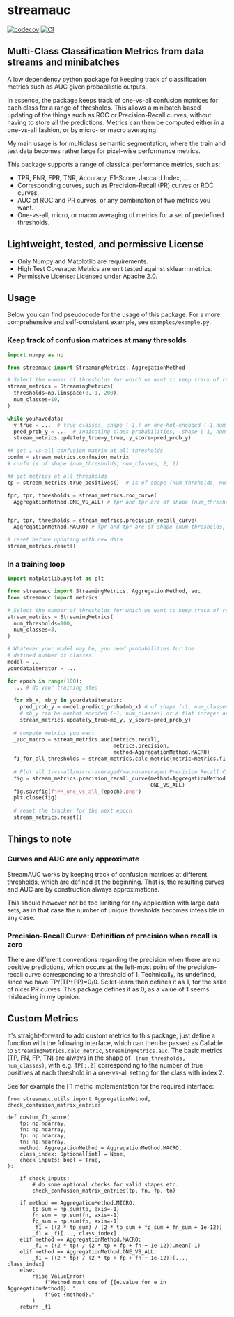 # streamauc

[![codecov](https://codecov.io/gh/FabricioArendTorres/streamAUC/branch/main/graph/badge.svg?token=streamAUC_token_here)](https://codecov.io/gh/FabricioArendTorres/streamAUC)
[![CI](https://github.com/FabricioArendTorres/streamAUC/actions/workflows/main.yml/badge.svg)](https://github.com/FabricioArendTorres/streamAUC/actions/workflows/main.yml)

## Multi-Class Classification Metrics from data streams and minibatches

A low dependency python package for keeping track of classification metrics 
such as AUC given probabilistic outputs.

In essence, the package keeps track of one-vs-all confusion matrices for each 
class for a range of thresholds. 
This allows a minibatch based updating of the things such as ROC or 
Precision-Recall curves, without having to store all the predictions.
Metrics can then be computed either in a one-vs-all fashion, or by micro- 
or macro averaging.

My main usage is for multiclass semantic segmentation, where the train and 
test data becomes rather large for pixel-wise performance metrics.

This package supports a range of classical performance metrics, such as:
- TPR, FNR, FPR, TNR, Accuracy, F1-Score, Jaccard Index, ...
- Corresponding curves, such as Precision-Recall (PR) curves or ROC curves.
- AUC of ROC and PR curves, or any combination of two metrics you want.
- One-vs-all, micro, or macro averaging of metrics for a set of predefined 
  thresholds.

## Lightweight, tested, and permissive License

- Only Numpy and Matplotlib are requirements.
- High Test Coverage: Metrics are unit tested against sklearn metrics.
- Permissive License: Licensed under Apache 2.0.

## Usage
Below you can find pseudocode for the usage of this package.
For a more comprehensive and self-consistent example, see `examples/example.py`.

### Keep track of confusion matrices at many thresolds

```py
import numpy as np

from streamauc import StreamingMetrics, AggregationMethod

# Select the number of thresholds for which we want to keep track of results.
stream_metrics = StreamingMetrics(
  thresholds=np.linspace(0, 1, 200),
  num_classes=10,
)

while youhavedata:
  y_true = ...  # true classes, shape (-1,) or one-hot-encoded (-1,num_classes)
  pred_prob_y = ...  # indicating class probabilities,  shape (-1, num_classes), 
  stream_metrics.update(y_true=y_true, y_score=pred_prob_y)

## get 1-vs-all confusion matrix at all thresholds
confm = stream_metrics.confusion_matrix 
# confm is of shape (num_thresholds, num_classes, 2, 2)

## get metrics at all thresholds
tp = stream_metrics.true_positives()  # is of shape (num_threholds, num_classes)

fpr, tpr, thresholds = stream_metrics.roc_curve(
  AggregationMethod.ONE_VS_ALL) # fpr and tpr are of shape (num_thresholds, num_classes)


fpr, tpr, thresholds = stream_metrics.precision_recall_curve(
  AggregationMethod.MACRO) # fpr and tpr are of shape (num_thresholds, )

# reset before updating with new data
stream_metrics.reset()

```

### In a training loop
```py
import matplotlib.pyplot as plt

from streamauc import StreamingMetrics, AggregationMethod, auc
from streamauc import metrics

# Select the number of thresholds for which we want to keep track of results.
stream_metrics = StreamingMetrics(
  num_thresholds=100,
  num_classes=3,
)

# Whatever your model may be, you need probabilities for the 
# defined number of classes.
model = ...
yourdataiterator = ...

for epoch in range(100):
  ... # do your training step
  
  for mb_x, mb_y in yourdataiterator:
    pred_prob_y = model.predict_proba(mb_x) # of shape (-1, num_classes)
    # mb_y can be onehot encoded (-1, num_classes) or a flat integer array (-1,)
    stream_metrics.update(y_true=mb_y, y_score=pred_prob_y)
  
  # compute metrics you want
  _auc_macro = stream_metrics.auc(metrics.recall,
                                  metrics.precision,
                                  method=AggregationMethod.MACRO)
  f1_for_all_thresholds = stream_metrics.calc_metric(metric=metrics.f1_score)
  
  # Plot all 1-vs-all/micro-averaged/macro-averaged Precision Recall Curves
  fig = stream_metrics.precision_recall_curve(method=AggregationMethod.
                                              ONE_VS_ALL)
  fig.savefig(f"PR_one_vs_all_{epoch}.png")
  plt.close(fig)
  
  # reset the tracker for the next epoch 
  stream_metrics.reset()
```




## Things to note

### Curves and AUC are only approximate
StreamAUC works by keeping track of confusion matrices at different 
thresholds, which are defined at the beginning. That is, the resulting 
curves and AUC are by construction always approximations.

This should however not be too limiting for any application with large data 
sets, as in that case the number of unique thresholds becomes infeasible in 
any case.

### Precision-Recall Curve: Definition of precision when recall is zero
There are different conventions regarding the precision when there are no 
positive predictions, which occurs at the left-most point of the 
precision-recall curve corresponding to a threshold of 1. 
Technically, its undefined, since we have TP/(TP+FP)=0/0. 
Scikit-learn then defines it as 1, for the sake of nicer PR curves.
This package defines it as 0, as a value of 1 seems misleading in my opinion.

## Custom Metrics
It's straight-forward to add custom metrics to this package, just define a 
function with the following interface, which can then be passed as Callable to 
`StreamingMetrics.calc_metric`,  `StreamingMetrics.auc`.
The basic metrics (TP, FN, FP, TN) are always in the shape of `
(num_thresholds, num_classes)`, with e.g. `TP[:,2]` corresponding to the 
number of true positives at each threshold in a one-vs-all setting for the 
class with index 2.

See for example the F1 metric implementation for the required interface:
```
from streamauc.utils import AggregationMethod, check_confusion_matrix_entries

def custom_f1_score(
    tp: np.ndarray,
    fn: np.ndarray,
    fp: np.ndarray,
    tn: np.ndarray,
    method: AggregationMethod = AggregationMethod.MACRO,
    class_index: Optional[int] = None,
    check_inputs: bool = True,
):  
    
    if check_inputs:
        # do some optional checks for valid shapes etc.
        check_confusion_matrix_entries(tp, fn, fp, tn)
        
    if method == AggregationMethod.MICRO:
        tp_sum = np.sum(tp, axis=-1)
        fn_sum = np.sum(fn, axis=-1)
        fp_sum = np.sum(fp, axis=-1)
        _f1 = ((2 * tp_sum) / (2 * tp_sum + fp_sum + fn_sum + 1e-12))
        _f1 = _f1[..., class_index]
    elif method == AggregationMethod.MACRO:
        _f1 = ((2 * tp) / (2 * tp + fp + fn + 1e-12)).mean(-1)
    elif method == AggregationMethod.ONE_VS_ALL:
        _f1 = ((2 * tp) / (2 * tp + fp + fn + 1e-12))[..., class_index]
    else:
        raise ValueError(
            f"Method must one of {[e.value for e in AggregationMethod]}. "
            f"Got {method}."
        )
    return _f1
```



